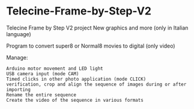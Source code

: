 # Telecine-Frame-by-Step-V2

Telecine Frame by Step V2 project New graphics and more (only in Italian language) 

Program to convert super8 or Normal8 movies to digital (only video)

Manage:

    Arduino motor movement and LED light
    USB camera input (mode CAM)
    Timed clicks in other photo application (mode CLICK)
    verification, crop and align the sequence of images during or after importing
    Rename the entire sequence
    Create the video of the sequence in various formats
    
